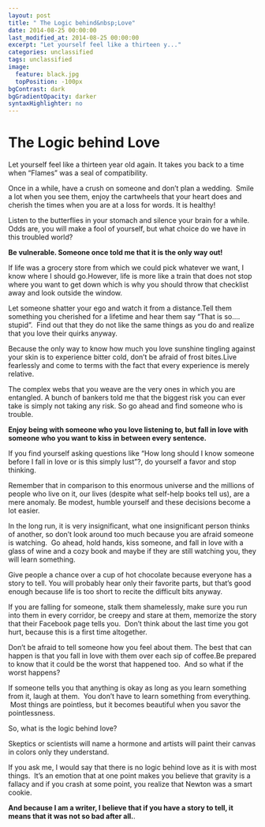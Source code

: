 ```yaml
---
layout: post
title: " The Logic behind&nbsp;Love"
date: 2014-08-25 00:00:00
last_modified_at: 2014-08-25 00:00:00
excerpt: "Let yourself feel like a thirteen y..." 
categories: unclassified
tags: unclassified
image: 
  feature: black.jpg
  topPosition: -100px
bgContrast: dark
bgGradientOpacity: darker
syntaxHighlighter: no
---
```

# The Logic behind&nbsp;Love

				

			



						


		


			



		



Let yourself feel like a thirteen year old again. It takes you back to a time when &#8220;Flames&#8221; was a seal of compatibility.

Once in a while, have a crush on someone and don’t plan a wedding.  Smile a lot when you see them, enjoy the cartwheels that your heart does and cherish the times when you are at a loss for words. It is healthy!

Listen to the butterflies in your stomach and silence your brain for a while.  Odds are, you will make a fool of yourself, but what choice do we have in this troubled world?

**Be vulnerable. Someone once told me that it is the only way out!** 

If life was a grocery store from which we could pick whatever we want, I know where I should go.However, life is more like a train that does not stop where you want to get down which is why you should throw that checklist away and look outside the window.

Let someone shatter your ego and watch it from a distance.Tell them something you cherished for a lifetime and hear them say “That is so…. stupid”.  Find out that they do not like the same things as you do and realize that you love their quirks anyway.

Because the only way to know how much you love sunshine tingling against your skin is to experience bitter cold, don’t be afraid of frost bites.Live fearlessly and come to terms with the fact that every experience is merely relative.

The complex webs that you weave are the very ones in which you are entangled. A bunch of bankers told me that the biggest risk you can ever take is simply not taking any risk. So go ahead and find someone who is trouble.

**Enjoy being with someone who you love listening to, but fall in love with someone who you want to kiss in between every sentence.** 

If you find yourself asking questions like “How long should I know someone before I fall in love or is this simply lust”?, do yourself a favor and stop thinking.

Remember that in comparison to this enormous universe and the millions of people who live on it, our lives (despite what self-help books tell us), are a mere anomaly. Be modest, humble yourself and these decisions become a lot easier.

In the long run, it is very insignificant, what one insignificant person thinks of another, so don’t look around too much because you are afraid someone is watching.  Go ahead, hold hands, kiss someone, and fall in love with a glass of wine and a cozy book and maybe if they are still watching you, they will learn something.

Give people a chance over a cup of hot chocolate because everyone has a story to tell. You will probably hear only their favorite parts, but that’s good enough because life is too short to recite the difficult bits anyway.

If you are falling for someone, stalk them shamelessly, make sure you run into them in every corridor, be creepy and stare at them, memorize the story that their Facebook page tells you.  Don’t think about the last time you got hurt, because this is a first time altogether.

Don’t be afraid to tell someone how you feel about them. The best that can happen is that you fall in love with them over each sip of coffee.Be prepared to know that it could be the worst that happened too.  And so what if the worst happens?

If someone tells you that anything is okay as long as you learn something from it, laugh at them.  You don’t have to learn something from everything.  Most things are pointless, but it becomes beautiful when you savor the pointlessness.

So, what is the logic behind love?

Skeptics or scientists will name a hormone and artists will paint their canvas in colors only they understand.

If you ask me, I would say that there is no logic behind love as it is with most things.  It’s an emotion that at one point makes you believe that gravity is a fallacy and if you crash at some point, you realize that Newton was a smart cookie.

**And because I am a writer, I believe that if you have a story to tell, it means that it was not so bad after all.**.

					

			

				

